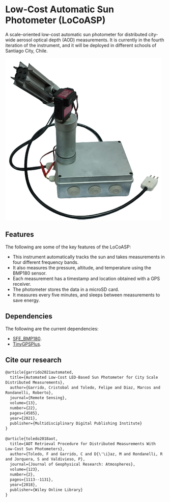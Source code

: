 # Low-Cost Automatic Sun Photometer (LoCoASP)

A scale-oriented low-cost automatic sun photometer for distributed city-wide aerosol optical depth (AOD) measurements. It is currently in the fourth iteration of the instrument, and it will be deployed in different schools of Santiago City, Chile.

![](Dev/img/V4.png)

## Features

The following are some of the key features of the LoCoASP:

 * This instrument automatically tracks the sun and takes measurements in four different frequency bands.
 * It also measures the pressure, altitude, and temperature using the BMP180 sensor.
 * Each measurement has a timestamp and location obtained with a GPS receiver.
 * The photometer stores the data in a microSD card.
 * It measures every five minutes, and sleeps between measurements to save energy.

## Dependencies

The following are the current dependencies:

 * [SFE_BMP180](https://github.com/sparkfun/BMP180_Breakout_Arduino_Library).
 * [TinyGPSPlus](https://github.com/mikalhart/TinyGPSPlus).

## Cite our research

```
@article{garrido2021automated,
  title={Automated Low-Cost LED-Based Sun Photometer for City Scale Distributed Measurements},
  author={Garrido, Cristobal and Toledo, Felipe and Diaz, Marcos and Rondanelli, Roberto},
  journal={Remote Sensing},
  volume={13},
  number={22},
  pages={4585},
  year={2021},
  publisher={Multidisciplinary Digital Publishing Institute}
}

@article{toledo2018aot,
  title={AOT Retrieval Procedure for Distributed Measurements With Low-Cost Sun Photometers},
  author={Toledo, F and Garrido, C and D{\'\i}az, M and Rondanelli, R and Jorquera, S and Valdivieso, P},
  journal={Journal of Geophysical Research: Atmospheres},
  volume={123},
  number={2},
  pages={1113--1131},
  year={2018},
  publisher={Wiley Online Library}
}
```
